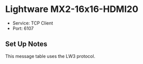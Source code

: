 # Lightware MX2-16x16-HDMI20

- Service: TCP Client
- Port: 6107

## Set Up Notes

This message table uses the LW3 protocol.
